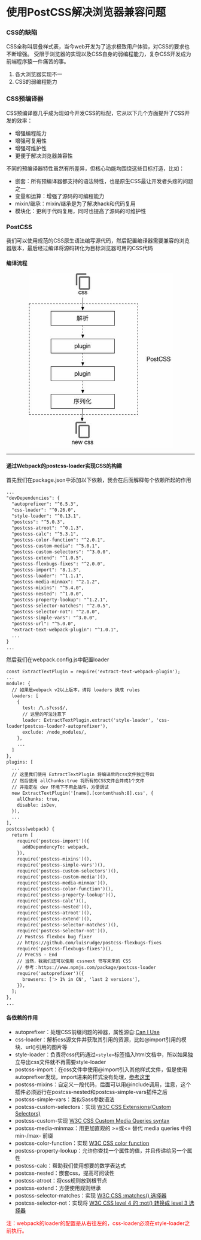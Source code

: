 # 使用PostCSS解决浏览器兼容问题

### CSS的缺陷
CSS全称叫层叠样式表，当今web开发为了追求极致用户体验，对CSS的要求也不断增强。
受限于浏览器的实现以及CSS自身的弱编程能力，复杂CSS开发成为前端程序猿一件痛苦的事。

1. 各大浏览器实现不一
2. CSS的弱编程能力

### CSS预编译器

CSS预编译器几乎成为现如今开发CSS的标配，它从以下几个方面提升了CSS开发的效率：

- 增强编程能力
- 增强可复用性
- 增强可维护性
- 更便于解决浏览器兼容性

不同的预编译器特性虽然有所差异，但核心功能均围绕这些目标打造，比如：

- 嵌套：所有预编译器都支持的语法特性，也是原生CSS最让开发者头疼的问题之一
- 变量和运算：增强了源码的可编程能力
- mixin/继承：mixin/继承是为了解决hack和代码复用
- 模块化：更利于代码复用，同时也提高了源码的可维护性

### PostCSS

我们可以使用规范的CSS原生语法编写源代码，然后配置编译器需要兼容的浏览器版本，最后经过编译将源码转化为目标浏览器可用的CSS代码
#### 编译流程
<p align="center">
  <img alt="Git" src="./img/postcss.jpg" height="466" width="385">
</p>
<hr>

#### 通过Webpack的postcss-loader实现CSS的构建

首先我们在package.json中添加以下依赖，我会在后面解释每个依赖所起的作用

```
...
"devDependencies": {
  "autoprefixer": "^6.5.3",
  "css-loader": "^0.26.0",
  "style-loader": "^0.13.1",
  "postcss": "^5.0.3",
  "postcss-atroot": "^0.1.3",
  "postcss-calc": "^5.3.1",
  "postcss-color-function": "^2.0.1",
  "postcss-custom-media": "^5.0.1",
  "postcss-custom-selectors": "^3.0.0",
  "postcss-extend": "^1.0.5",
  "postcss-flexbugs-fixes": "^2.0.0",
  "postcss-import": "8.1.3",
  "postcss-loader": "^1.1.1",
  "postcss-media-minmax": "^2.1.2",
  "postcss-mixins": "^5.4.0",
  "postcss-nested": "^1.0.0",
  "postcss-property-lookup": "^1.2.1",
  "postcss-selector-matches": "^2.0.5",
  "postcss-selector-not": "^2.0.0",
  "postcss-simple-vars": "^3.0.0",
  "postcss-url": "^5.0.0",
  "extract-text-webpack-plugin": "^1.0.1",
  ...
}
...
```

然后我们在webpack.config.js中配置loader

```
const ExtractTextPlugin = require('extract-text-webpack-plugin');
...
module: {
  // 如果是webpack v2以上版本，请将 loaders 换成 rules
  loaders: [
    {
      test: /\.s?css$/,
      // 这里的写法注意下
      loader: ExtractTextPlugin.extract('style-loader', 'css-loader!postcss-loader?-autoprefixer'),
      exclude: /node_modules/,
    },
    ...
  ]
},
plugins: [
  ...
  // 这里我们使用 ExtractTextPlugin 将编译后的css文件独立导出
  // 然后使用 allChunks:true 将所有的CSS文件合并成1个文件
  // 并指定在 dev 环境下不用此插件，方便调试
  new ExtractTextPlugin('[name].[contenthash:8].css', {
    allChunks: true,
    disable: isDev,
  }),
  ...
],
postcss(webpack) {
  return [
    require('postcss-import')({
      addDependencyTo: webpack,
    }),
    require('postcss-mixins')(),
    require('postcss-simple-vars')(),
    require('postcss-custom-selectors')(),
    require('postcss-custom-media')(),
    require('postcss-media-minmax')(),
    require('postcss-color-function')(),
    require('postcss-property-lookup')(),
    require('postcss-calc')(),
    require('postcss-nested')(),
    require('postcss-atroot')(),
    require('postcss-extend')(),
    require('postcss-selector-matches')(),
    require('postcss-selector-not')(),
    // Postcss flexbox bug fixer
    // https://github.com/luisrudge/postcss-flexbugs-fixes
    require('postcss-flexbugs-fixes')(),
    // PreCSS - End
    // 当然，我我们还可以使用 cssnext 书写未来的 CSS
    // 参考：https://www.npmjs.com/package/postcss-loader
    require('autoprefixer')({
      browsers: ['> 1% in CN', 'last 2 versions'],
    }),
  ];
},
...
```

#### 各依赖的作用

- autoprefixer：处理CSS前缀问题的神器，属性源自:[Can I Use](https://caniuse.com/)
- css-loader：解析css源文件并获取其引用的资源，比如@import引用的模块、url()引用的图片等
- style-loader：负责将css代码通过`<style>`标签插入html文档中，所以如果独立导出css文件就不再需要style-loader
- postcss-import：在css文件中使用@import引入其他样式文件，但是使用autoprefixer发现，import进来的样式没有处理，[参考这里](https://github.com/zhengweikeng/blog/issues/9)
- postcss-mixins：自定义一段代码，后面可以用@include调用，注意，这个插件必须运行在postcss-nested和postcss-simple-vars插件之后
- postcss-simple-vars：类似Sass参数语法
- postcss-custom-selectors：实现 [W3C CSS Extensions(Custom Selectors) ](http://dev.w3.org/csswg/css-extensions/#custom-selectors)
- postcss-custom-实现 [W3C CSS Custom Media Queries syntax](https://drafts.csswg.org/mediaqueries-5/#custom-mq)
- postcss-media-minmax：用更加直观的 >=或<= 替代 media queries 中的 min-/max- 前缀
- postcss-color-function：实现 [W3C CSS color function](https://drafts.csswg.org/css-color/#modifying-colors)
- postcss-property-lookup：允许你查找一个属性的值，并且传递给另一个属性
- postcss-calc：帮助我们使用想要的数学表达式
- postcss-nested：嵌套css，提高可阅读性
- postcss-atroot：将css规则放到根节点
- postcss-extend：方便使用规则继承
- postcss-selector-matches：实现 [W3C CSS :matches() 选择器](https://css-tricks.com/almanac/selectors/m/matches/)
- postcss-selector-not：实现将 [W3C CSS level 4 的 :not() 转换成 level 3 选择器](http://dev.w3.org/csswg/selectors-4/#negation)


<p style="color: red">注：webpack的loader的配置是从右往左的，css-loader必须在style-loader之前执行。</p>